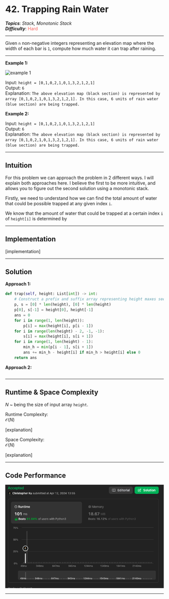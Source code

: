 # 42. Trapping Rain Water
***Topics***: *Stack, Monotonic Stack*  
***Difficulty***: <span style="color: #f8615c;">Hard</span>
<!-- green: #46c6c2, yellow: #fac31d, red: #f8615c-->
---
Given `n` non-negative integers representing an elevation map where the width of each bar is `1`, compute how much water it can trap after raining.


---
**Example 1:**  

![example 1](https://assets.leetcode.com/uploads/2018/10/22/rainwatertrap.png)

Input: `height = [0,1,0,2,1,0,1,3,2,1,2,1]`  
Output: `6`  
Explanation: `The above elevation map (black section) is represented by array [0,1,0,2,1,0,1,3,2,1,2,1]. In this case, 6 units of rain water (blue section) are being trapped.`  

**Example 2:**  

Input: `height = [0,1,0,2,1,0,1,3,2,1,2,1]`  
Output: `6`  
Explanation: `The above elevation map (black section) is represented by array [0,1,0,2,1,0,1,3,2,1,2,1]. In this case, 6 units of rain water (blue section) are being trapped.`  

---
## Intuition
For this problem we can approach the problem in 2 different ways. I will explain both approaches here. I believe the first to be more intuitive, and allows you to figure out the second solution using a monotonic stack.

Firstly, we need to understand how we can find the total amount of water that could be possible trapped at any given index `i`.

We know that the amount of water that could be trapped at a certain index `i` of `height[i]` is determined by 

---
## Implementation
[implementation]

---
## Solution
**Approach 1:**
```python
def trap(self, height: List[int]) -> int:
    # Construct a prefix and suffix array representing height maxes seen up until now
    p, s = [0] * len(height), [0] * len(height)
    p[0], s[-1] = height[0], height[-1]
    ans = 0
    for i in range(1, len(height)):
        p[i] = max(height[i], p[i - 1])
    for i in range(len(height) - 2, -1, -1):
        s[i] = max(height[i], s[i + 1])
    for i in range(1, len(height) - 1):
        min_h = min(p[i - 1], s[i + 1])
        ans += min_h - height[i] if min_h > height[i] else 0
    return ans
```

**Approach 2:**
```python
```
---
## Runtime & Space Complexity
$N$ ~ being the size of input array `height`.  

Runtime Complexity:  
$\mathcal{O}(N)$

[explanation]

Space Complexity:  
$\mathcal{O}(N)$

[explanation]

---
## Code Performance
![42 code performance](../y_resources/code-performances/lc-42.png)

---